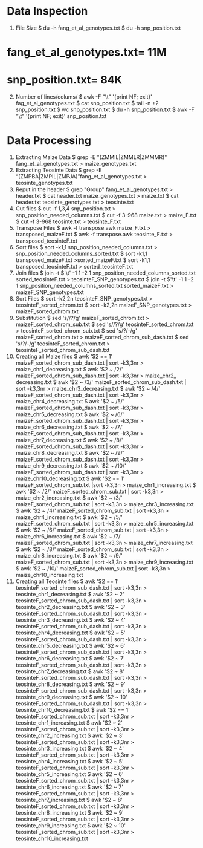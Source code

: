 # Data Inspection
1. File Size
$ du -h fang_et_al_genotypes.txt
$ du -h snp_position.txt
# fang_et_al_genotypes.txt= 11M
# snp_position.txt= 84K
2. Number of lines/colums/
$ awk -F "\t" '{print NF; exit}' fag_et_al_genotypes.txt
$ cat snp_position.txt
$ tail -n +2 snp_position.txt
$ wc snp_position.txt 
$ du -h snp_position.txt
$ awk -F "\t" '{print NF; exit}' snp_position.txt
# Data Processing
1. Extracting Maize Data
$ grep -E "(ZMMIL|ZMMLR|ZMMMR)" fang_et_al_genotypes.txt > maize_genotypes.txt
2. Extracting Teosinte Data
$ grep -E “(ZMPBA|ZMPIL|ZMPJA)”fang_et_al_genotypes.txt > teosinte_genotypes.txt
3. Reput in the header
$ grep "Group" fang_et_al_genotypes.txt > header.txt
$ cat header.txt maize_genotypes.txt > maize.txt
$ cat header.txt teosinte_genotypes.txt > teosinte.txt
4. Cut files
$ cut -f 1,3,4 snp_position.txt > snp_position_needed_columns.txt
$ cut -f 3-968 maize.txt > maize_F.txt
$ cut -f 3-968 teosinte.txt > teosinte_F.txt
5. Transpose Files
$ awk -f transpose.awk maize_F.txt > transposed_maizeF.txt
$ awk -f transpose.awk teosinte_F.txt > transposed_teosinteF.txt
6. Sort files
$ sort -k1,1 snp_position_needed_columns.txt > snp_position_needed_columns_sorted.txt
$ sort -k1,1 transposed_maizeF.txt >sorted_maizeF.txt
$ sort -k1,1 transposed_teosinteF.txt > sorted_teosinteF.txt
7. Join files
$ join -t $'\t' -1 1 -2 1 snp_position_needed_columns_sorted.txt sorted_teosinteF.txt > teosinteF_SNP_genotypes.txt
$ join -t $'\t' -1 1 -2 1 snp_position_needed_columns_sorted.txt sorted_maizeF.txt > maizeF_SNP_genotypes.txt
8. Sort Files
$ sort -k2,2n teosinteF_SNP_genotypes.txt > teosinteF_sorted_chrom.txt
$ sort -k2,2n maizeF_SNP_genotypes.txt > maizeF_sorted_chrom.txt
9. Substitution
$ sed 's/<TAB>/?/g' maizeF_sorted_chrom.txt > maizeF_sorted_chrom_sub.txt
$ sed 's/<TAB>/?/g' teosinteF_sorted_chrom.txt > teosinteF_sorted_chrom_sub.txt
$ sed 's/?/-/g' maizeF_sorted_chrom.txt > maizeF_sorted_chrom_sub_dash.txt
$ sed 's/?/-/g' teosinteF_sorted_chrom.txt > teosinteF_sorted_chrom_sub_dash.txt
10. Creating all Maize files
$ awk '$2 == 1' maizeF_sorted_chrom_sub_dash.txt | sort -k3,3nr > maize_chr1_decreasing.txt
$ awk '$2 ~ /2/' maizeF_sorted_chrom_sub_dash.txt | sort -k3,3nr > maize_chr2_ decreasing.txt 
$ awk '$2 ~ /3/' maizeF_sorted_chrom_sub_dash.txt | sort -k3,3nr > maize_chr3_decreasing.txt
$ awk '$2 ~ /4/' maizeF_sorted_chrom_sub_dash.txt | sort -k3,3nr > maize_chr4_decreasing.txt
$ awk '$2 ~ /5/' maizeF_sorted_chrom_sub_dash.txt | sort -k3,3nr > maize_chr5_decreasing.txt
$ awk '$2 ~ /6/' maizeF_sorted_chrom_sub_dash.txt | sort -k3,3nr > maize_chr6_decreasing.txt
$ awk '$2 ~ /7/' maizeF_sorted_chrom_sub_dash.txt | sort -k3,3nr > maize_chr7_decreasing.txt
$ awk '$2 ~ /8/' maizeF_sorted_chrom_sub_dash.txt | sort -k3,3nr > maize_chr8_decreasing.txt
$ awk '$2 ~ /9/' maizeF_sorted_chrom_sub_dash.txt | sort -k3,3nr > maize_chr9_decreasing.txt
$ awk '$2 ~ /10/' maizeF_sorted_chrom_sub_dash.txt | sort -k3,3nr > maize_chr10_decreasing.txt
$ awk '$2 == 1' maizeF_sorted_chrom_sub.txt |sort -k3,3n > maize_chr1_increasing.txt
$ awk '$2 ~ /2/' maizeF_sorted_chrom_sub.txt | sort -k3,3n > maize_chr2_increasing.txt 
$ awk '$2 ~ /3/' maizeF_sorted_chrom_sub.txt | sort -k3,3n > maize_chr3_increasing.txt 
$ awk '$2 ~ /4/' maizeF_sorted_chrom_sub.txt | sort -k3,3n > maize_chr4_increasing.txt 
$ awk '$2 ~ /5/' maizeF_sorted_chrom_sub.txt | sort -k3,3n > maize_chr5_increasing.txt 
$ awk '$2 ~ /6/' maizeF_sorted_chrom_sub.txt | sort -k3,3n > maize_chr6_increasing.txt 
$ awk '$2 ~ /7/' maizeF_sorted_chrom_sub.txt | sort -k3,3n > maize_chr7_increasing.txt 
$ awk '$2 ~ /8/' maizeF_sorted_chrom_sub.txt | sort -k3,3n > maize_chr8_increasing.txt 
$ awk '$2 ~ /9/' maizeF_sorted_chrom_sub.txt | sort -k3,3n > maize_chr9_increasing.txt 
$ awk '$2 ~ /10/' maizeF_sorted_chrom_sub.txt | sort -k3,3n > maize_chr10_increasing.txt 
11. Creating all Teosinte files
$ awk '$2 == 1' teosinteF_sorted_chrom_sub_dash.txt | sort -k3,3n > teosinte_chr1_decreasing.txt
$ awk '$2 ~ 2' teosinteF_sorted_chrom_sub_dash.txt | sort -k3,3n > teosinte_chr2_decreasing.txt
$ awk '$2 ~ 3' teosinteF_sorted_chrom_sub_dash.txt | sort -k3,3n > teosinte_chr3_decreasing.txt
$ awk '$2 ~ 4' teosinteF_sorted_chrom_sub_dash.txt | sort -k3,3n > teosinte_chr4_decreasing.txt
$ awk '$2 ~ 5' teosinteF_sorted_chrom_sub_dash.txt | sort -k3,3n > teosinte_chr5_decreasing.txt
$ awk '$2 ~ 6' teosinteF_sorted_chrom_sub_dash.txt | sort -k3,3n > teosinte_chr6_decreasing.txt
$ awk '$2 ~ 7' teosinteF_sorted_chrom_sub_dash.txt | sort -k3,3n > teosinte_chr7_decreasing.txt
$ awk '$2 ~ 8' teosinteF_sorted_chrom_sub_dash.txt | sort -k3,3n > teosinte_chr8_decreasing.txt
$ awk '$2 ~ 9' teosinteF_sorted_chrom_sub_dash.txt | sort -k3,3n > teosinte_chr9_decreasing.txt
$ awk '$2 ~ 10' teosinteF_sorted_chrom_sub_dash.txt | sort -k3,3n > teosinte_chr10_decreasing.txt
$ awk '$2 == 1' teosinteF_sorted_chrom_sub.txt | sort -k3,3nr > teosinte_chr1_increasing.txt
$ awk '$2 ~ 2' teosinteF_sorted_chrom_sub.txt | sort -k3,3nr > teosinte_chr2_increasing.txt
$ awk '$2 ~ 3' teosinteF_sorted_chrom_sub.txt | sort -k3,3nr > teosinte_chr3_increasing.txt
$ awk '$2 ~ 4' teosinteF_sorted_chrom_sub.txt | sort -k3,3nr > teosinte_chr4_increasing.txt
$ awk '$2 ~ 5' teosinteF_sorted_chrom_sub.txt | sort -k3,3nr > teosinte_chr5_increasing.txt
$ awk '$2 ~ 6' teosinteF_sorted_chrom_sub.txt | sort -k3,3nr > teosinte_chr6_increasing.txt
$ awk '$2 ~ 7' teosinteF_sorted_chrom_sub.txt | sort -k3,3nr > teosinte_chr7_increasing.txt
$ awk '$2 ~ 8' teosinteF_sorted_chrom_sub.txt | sort -k3,3nr > teosinte_chr8_increasing.txt
$ awk '$2 ~ 9' teosinteF_sorted_chrom_sub.txt | sort -k3,3nr > teosinte_chr9_increasing.txt
$ awk '$2 ~ 10' teosinteF_sorted_chrom_sub.txt | sort -k3,3nr > teosinte_chr10_increasing.txt
